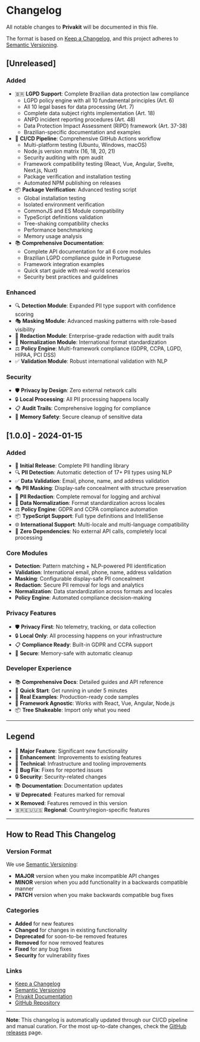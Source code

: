 # Changelog

All notable changes to **Privakit** will be documented in this file.

The format is based on [Keep a Changelog](https://keepachangelog.com/en/1.0.0/), and this project adheres to [Semantic Versioning](https://semver.org/spec/v2.0.0.html).

## [Unreleased]

### Added

- 🇧🇷 **LGPD Support**: Complete Brazilian data protection law compliance
  - LGPD policy engine with all 10 fundamental principles (Art. 6)
  - All 10 legal bases for data processing (Art. 7)
  - Complete data subject rights implementation (Art. 18)
  - ANPD incident reporting procedures (Art. 48)
  - Data Protection Impact Assessment (RIPD) framework (Art. 37-38)
  - Brazilian-specific documentation and examples
- 🚀 **CI/CD Pipeline**: Comprehensive GitHub Actions workflow
  - Multi-platform testing (Ubuntu, Windows, macOS)
  - Node.js version matrix (16, 18, 20, 21)
  - Security auditing with npm audit
  - Framework compatibility testing (React, Vue, Angular, Svelte, Next.js, Nuxt)
  - Package verification and installation testing
  - Automated NPM publishing on releases
- 📦 **Package Verification**: Advanced testing script
  - Global installation testing
  - Isolated environment verification
  - CommonJS and ES Module compatibility
  - TypeScript definitions validation
  - Tree-shaking compatibility checks
  - Performance benchmarking
  - Memory usage analysis
- 📚 **Comprehensive Documentation**:
  - Complete API documentation for all 6 core modules
  - Brazilian LGPD compliance guide in Portuguese
  - Framework integration examples
  - Quick start guide with real-world scenarios
  - Security best practices and guidelines

### Enhanced

- 🔍 **Detection Module**: Expanded PII type support with confidence scoring
- 🎭 **Masking Module**: Advanced masking patterns with role-based visibility
- 🚫 **Redaction Module**: Enterprise-grade redaction with audit trails
- 🔧 **Normalization Module**: International format standardization
- ⚖️ **Policy Engine**: Multi-framework compliance (GDPR, CCPA, LGPD, HIPAA, PCI DSS)
- ✅ **Validation Module**: Robust international validation with NLP

### Security

- 🛡️ **Privacy by Design**: Zero external network calls
- 🔒 **Local Processing**: All PII processing happens locally
- 📋 **Audit Trails**: Comprehensive logging for compliance
- 🔐 **Memory Safety**: Secure cleanup of sensitive data

## [1.0.0] - 2024-01-15

### Added

- 🎉 **Initial Release**: Complete PII handling library
- 🔍 **PII Detection**: Automatic detection of 17+ PII types using NLP
- ✅ **Data Validation**: Email, phone, name, and address validation
- 🎭 **PII Masking**: Display-safe concealment with structure preservation
- 🚫 **PII Redaction**: Complete removal for logging and archival
- 🔧 **Data Normalization**: Format standardization across locales
- ⚖️ **Policy Engine**: GDPR and CCPA compliance automation
- 📦 **TypeScript Support**: Full type definitions and IntelliSense
- 🌐 **International Support**: Multi-locale and multi-language compatibility
- 🚀 **Zero Dependencies**: No external API calls, completely local processing

### Core Modules

- **Detection**: Pattern matching + NLP-powered PII identification
- **Validation**: International email, phone, name, address validation
- **Masking**: Configurable display-safe PII concealment
- **Redaction**: Secure PII removal for logs and analytics
- **Normalization**: Data standardization across formats and locales
- **Policy Engine**: Automated compliance decision-making

### Privacy Features

- 🛡️ **Privacy First**: No telemetry, tracking, or data collection
- 🔒 **Local Only**: All processing happens on your infrastructure
- 📋 **Compliance Ready**: Built-in GDPR and CCPA support
- 🔐 **Secure**: Memory-safe with automatic cleanup

### Developer Experience

- 📚 **Comprehensive Docs**: Detailed guides and API reference
- 🚀 **Quick Start**: Get running in under 5 minutes
- 🎯 **Real Examples**: Production-ready code samples
- 🔧 **Framework Agnostic**: Works with React, Vue, Angular, Node.js
- 📦 **Tree Shakeable**: Import only what you need

---

## Legend

- 🎉 **Major Feature**: Significant new functionality
- 🚀 **Enhancement**: Improvements to existing features
- 🔧 **Technical**: Infrastructure and tooling improvements
- 🐛 **Bug Fix**: Fixes for reported issues
- 🔒 **Security**: Security-related changes
- 📚 **Documentation**: Documentation updates
- 🗑️ **Deprecated**: Features marked for removal
- ❌ **Removed**: Features removed in this version
- 🇧🇷🇪🇺🇺🇸 **Regional**: Country/region-specific features

---

## How to Read This Changelog

### Version Format

We use [Semantic Versioning](https://semver.org/):

- **MAJOR** version when you make incompatible API changes
- **MINOR** version when you add functionality in a backwards compatible manner
- **PATCH** version when you make backwards compatible bug fixes

### Categories

- **Added** for new features
- **Changed** for changes in existing functionality
- **Deprecated** for soon-to-be removed features
- **Removed** for now removed features
- **Fixed** for any bug fixes
- **Security** for vulnerability fixes

### Links

- [Keep a Changelog](https://keepachangelog.com/en/1.0.0/)
- [Semantic Versioning](https://semver.org/spec/v2.0.0.html)
- [Privakit Documentation](./docs/README.md)
- [GitHub Repository](https://github.com/maribeiromendes/privakit)

---

**Note**: This changelog is automatically updated through our CI/CD pipeline and manual curation. For the most up-to-date changes, check the [GitHub releases](https://github.com/maribeiromendes/privakit/releases) page.
